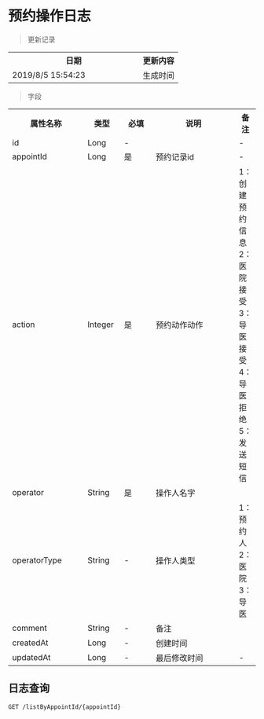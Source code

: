 # 预约操作日志

> 更新记录

<table>
    <tr>
        <th style="width:250px;">日期</th>
        <th>更新内容</th>
    </tr>
    <tr>
        <td>2019/8/5 15:54:23 </td>
        <td>生成时间</td>
    </tr>
</table>

> 字段

<table>
    <tr>
        <th style="width:150px;">属性名称</th>
        <th style="width:60px;">类型</th>
        <th style="width:60px;">必填</th>
        <th style="width:200px;">说明</th>
        <th>备注</th>
    </tr>
    <tr>
        <td>id</td>
        <td>Long</td>
        <td>-</td>
        <td></td>
        <td>-</td>
    </tr>
    <tr>
        <td>appointId</td>
        <td>Long</td>
        <td>是</td>
        <td>预约记录id</td>
        <td>-</td>
    </tr>
    <tr>
        <td>action</td>
        <td>Integer</td>
        <td>是</td>
        <td>预约动作动作</td>
        <td>1：创建预约信息
			2：医院接受
			3：导医接受
			4：导医拒绝
			5：发送短信</td>
    </tr>
    <tr>
        <td>operator</td>
        <td>String</td>
        <td>是</td>
        <td>操作人名字</td>
        <td></td>
    </tr>
    <tr>
        <td>operatorType</td>
        <td>String</td>
        <td>-</td>
        <td>操作人类型</td>
        <td>
		1：预约人
		2：医院
		3：导医
		</td>
    </tr>
	<tr>
        <td>comment</td>
        <td>String</td>
        <td>-</td>
        <td>备注</td>
        <td></td>
    </tr>
	<tr>
        <td>createdAt</td>
        <td>Long</td>
        <td>-</td>
        <td>创建时间</td>
        <td></td>
    </tr>
    <tr>
        <td>updatedAt</td>
        <td>Long</td>
        <td>-</td>
        <td>最后修改时间</td>
        <td>-</td>
    </tr>
</table>

## 日志查询

```
GET /listByAppointId/{appointId}
```

